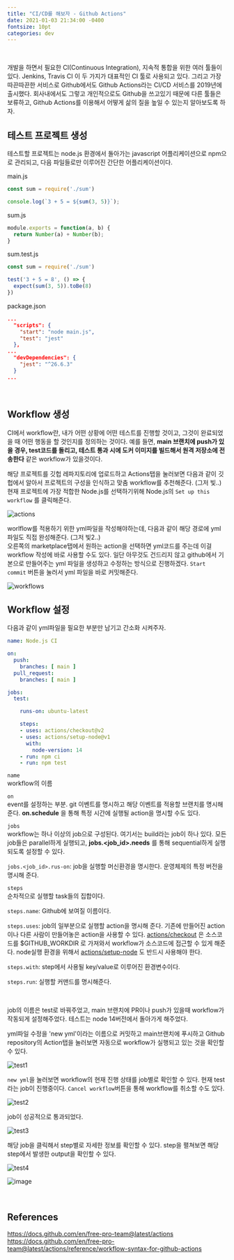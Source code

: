 ```yaml
---
title: "CI/CD를 해보자 - Github Actions"
date: 2021-01-03 21:34:00 -0400
fontsize: 10pt
categories: dev
---
```


<br>

개발을 하면서 필요한 CI(Continuous Integration), 지속적 통합을 위한 여러 툴들이 있다. Jenkins, Travis CI 이 두 가지가 대표적인 CI 툴로 사용되고 있다. 그리고 가장 따끈따끈한 서비스로 Github에서도 Github Actions라는 CI/CD 서비스를 2019년에 출시했다. 회사내에서도 그렇고 개인적으로도 Github을 쓰고있기 때문에 다른 툴들은 보류하고, Github Actions를 이용해서 어떻게 삶의 질을 높일 수 있는지 알아보도록 하자.

## 테스트 프로젝트 생성

테스트할 프로젝트는 node.js 환경에서 돌아가는 javascript 어플리케이션으로 npm으로 관리되고, 다음 파일들로만 이루어진 간단한 어플리케이션이다.

main.js
~~~javascript
const sum = require('./sum')

console.log(`3 + 5 = ${sum(3, 5)}`);
~~~

sum.js
~~~javascript
module.exports = function(a, b) {
  return Number(a) + Number(b);
}
~~~

sum.test.js
~~~javascript
const sum = require('./sum')

test('3 + 5 = 8', () => {
  expect(sum(3, 5)).toBe(8)
})
~~~

package.json
~~~json
...
  "scripts": {
    "start": "node main.js",
    "test": "jest"
  },
...
  "devDependencies": {
    "jest": "^26.6.3"
  }
...
~~~
<br>

## Workflow 생성

CI에서 workflow란, 내가 어떤 상황에 어떤 테스트를 진행할 것이고, 그것이 완료되었을 때 어떤 행동을 할 것인지를 정의하는 것이다. 예를 들면, 
__main 브랜치에 push가 있을 경우, test코드를 돌리고, 테스트 통과 시에 도커 이미지를 빌드해서 원격 저장소에 전송한다__ 같은 workflow가 있을것이다.

해당 프로젝트를 깃헙 레파지토리에 업로드하고 Actions탭을 눌러보면 다음과 같이 깃헙에서 알아서 프로젝트의 구성을 인식하고 맞춤 workflow를 추천해준다. (그저 빛..)  
현재 프로젝트에 가장 적합한 Node.js를 선택하기위해 Node.js의 `Set up this workflow` 를 클릭해준다.  

![actions](https://user-images.githubusercontent.com/50684454/103472893-268c4880-4dd6-11eb-9f1d-7795ff719fc1.png)

worlflow를 적용하기 위한 yml파일을 작성해야하는데, 다음과 같이 해당 경로에 yml 파일도 직접 완성해준다. (그저 빛2..)  
오른쪽의 marketplace탭에서 원하는 action을 선택하면 yml코드를 주는데 이걸 workflow 작성에 바로 사용할 수도 있다. 일단 아무것도 건드리지 않고 github에서 기본으로 만들어주는 yml 파일을 생성하고 수정하는 방식으로 진행하겠다. `Start commit` 버튼을 눌러서 yml 파일을 바로 커밋해준다.  

![workflows](https://user-images.githubusercontent.com/50684454/103472906-3efc6300-4dd6-11eb-99b9-5d59783b76c1.png)
<br>

## Workflow 설정
다음과 같이 yml파일을 필요한 부분만 남기고 간소화 시켜주자.  

~~~yml
name: Node.js CI

on:
  push:
    branches: [ main ]
  pull_request:
    branches: [ main ]

jobs:
  test:

    runs-on: ubuntu-latest

    steps:
    - uses: actions/checkout@v2
    - uses: actions/setup-node@v1
      with:
        node-version: 14
    - run: npm ci
    - run: npm test
~~~

`name`  
workflow의 이름  

`on`  
event를 설정하는 부분. git 이벤트를 명시하고 해당 이벤트를 적용할 브랜치를 명시해 준다. __on.schedule__ 을 통해 특정 시간에 실행될 action을 명시할 수도 있다.  

`jobs`  
workflow는 하나 이상의 job으로 구성된다. 여기서는 build라는 job이 하나 있다. 모든 job들은 parallel하게 실행되고, __jobs.<job_id>.needs__
를 통해 sequential하게 실행되도록 설정할 수 있다.  

`jobs.<job_id>.rus-on`: job을 실행할 머신환경을 명시한다. 운영체제의 특정 버전을 명시해 준다.  

`steps`  
순차적으로 실행할 task들의 집합이다.  

`steps.name`: Github에 보여질 이름이다.  

`steps.uses`: job의 일부분으로 실행할 action을 명시해 준다. 기존에 만들어진 action이나 다른 사람이 만들어놓은 action을 사용할 수 있다. [actions/checkout](https://github.com/actions/checkout) 은 소스코드를 $GITHUB_WORKDIR 로 가져와서 workflow가 소스코드에 접근할 수 있게 해준다. node실행 환경을 위해서 [actions/setup-node](https://github.com/actions/setup-node) 도 반드시 사용해야 한다.  

`steps.with`: step에서 사용될 key/value로 이루어진 환경변수이다.  

`steps.run`: 실행할 커맨드를 명시해준다.  

<br>

job의 이름은 test로 바꿔주었고, main 브랜치에 PR이나 push가 있을때 workflow가 작동되게 설정해주었다. 테스트는 node 14버전에서 돌아가게 해주었다.  

yml파일 수정을 'new yml'이라는 이름으로 커밋하고 main브랜치에 푸시하고 Github repository의 Action탭을 눌러보면 자동으로 workflow가 실행되고 있는 것을 확인할 수 있다.  

![test1](https://user-images.githubusercontent.com/50684454/103474247-5262fa80-4de5-11eb-810a-73367d1acefb.png)

`new yml`을 눌러보면 workflow의 현재 진행 상태를 job별로 확인할 수 있다. 현재 test라는 job이 진행중이다. `Cancel workflow`버튼을 통해 workflow를 취소할 수도 있다.  

![test2](https://user-images.githubusercontent.com/50684454/103474248-54c55480-4de5-11eb-8875-de852f482da1.png)

job이 성공적으로 통과되었다.  

![test3](https://user-images.githubusercontent.com/50684454/103474249-55f68180-4de5-11eb-8036-692b7918a557.png)

해당 job을 클릭해서 step별로 자세한 정보를 확인할 수 있다. step을 펼쳐보면 해당 step에서 발생한 output을 확인할 수 있다.  

![test4](https://user-images.githubusercontent.com/50684454/103474250-5727ae80-4de5-11eb-8a0b-b509cd20d308.png)  

![image](https://user-images.githubusercontent.com/50684454/103474365-6eb36700-4de6-11eb-8d25-b0091f48728f.png)

<br>

## References

<https://docs.github.com/en/free-pro-team@latest/actions>
<https://docs.github.com/en/free-pro-team@latest/actions/reference/workflow-syntax-for-github-actions>